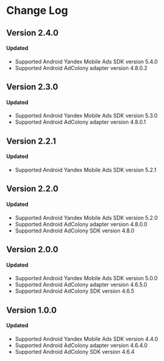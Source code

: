 # Change Log

## Version 2.4.0

#### Updated
* Supported Android Yandex Mobile Ads SDK version 5.4.0
* Supported Android AdColony adapter version 4.8.0.2

## Version 2.3.0

#### Updated
* Supported Android Yandex Mobile Ads SDK version 5.3.0
* Supported Android AdColony adapter version 4.8.0.1

## Version 2.2.1

#### Updated
* Supported Android Yandex Mobile Ads SDK version 5.2.1

## Version 2.2.0

#### Updated
* Supported Android Yandex Mobile Ads SDK version 5.2.0
* Supported Android AdColony adapter version 4.8.0.0
* Supported Android AdColony SDK version 4.8.0

## Version 2.0.0

#### Updated
* Supported Android Yandex Mobile Ads SDK version 5.0.0
* Supported Android AdColony adapter version 4.6.5.0
* Supported Android AdColony SDK version 4.6.5

## Version 1.0.0

#### Updated
* Supported Android Yandex Mobile Ads SDK version 4.4.0
* Supported Android AdColony adapter version 4.6.4.0
* Supported Android AdColony SDK version 4.6.4
